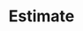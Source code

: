 ---
title: Estimate
position_number: 1.1
type: get
description: /api/connect/customer/estimate
parameters:
  - name: pickup_zip
    content: Pickup Zipcode
  - name: destination_zip
    content: Destination Zip
  - name: category
    content: OPTIONAL, Valid values are Car, Truck, SUV, Van
  - name: token
    content: OPTIONAL, you can supply the auth token in the `Authorization` header, or as a url param
content_markdown: |-
  This call can handle the auth token in the Authorization header, or as a url param.
  {: .info }

  Returns a transporation estimate in JSON format if a rate is found for the zipcode lane provided.
left_code_blocks:
  - code_block: |-
      curl https://{subdomain}.vehichaul.com/api/connect/customer/estimate?pickup_zip=12345&destination_zip=63103
    title: Curl
    language: bash
right_code_blocks:
  - code_block: |2-
      https://{subdomain}.vehichaul.com/api/connect/customer/estimate?pickup_zip=12345&destination_zip=63103
    title: URL
    language: text
  - code_block: |2-
      {"id":"bf752528","price":"129.83","pickup_zip":"63124","destination_zip":"62062","category":null}
    title: Response
    language: json
  - code_block: |2-
      400 Bad Request
    title: Error
    language: json
---
